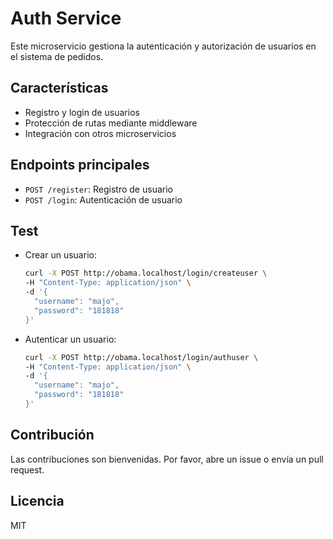 # Auth Service

Este microservicio gestiona la autenticación y autorización de usuarios en el sistema de pedidos.

## Características

- Registro y login de usuarios
- Protección de rutas mediante middleware
- Integración con otros microservicios

## Endpoints principales

- `POST /register`: Registro de usuario
- `POST /login`: Autenticación de usuario

## Test

- Crear un usuario:

  ```bash
  curl -X POST http://obama.localhost/login/createuser \
  -H "Content-Type: application/json" \
  -d '{
    "username": "majo",
    "password": "181818"
  }'
  ```

- Autenticar un usuario:

  ```bash
  curl -X POST http://obama.localhost/login/authuser \
  -H "Content-Type: application/json" \
  -d '{
    "username": "majo",
    "password": "181818"
  }'
  ```

## Contribución

Las contribuciones son bienvenidas. Por favor, abre un issue o envía un pull request.

## Licencia

MIT
